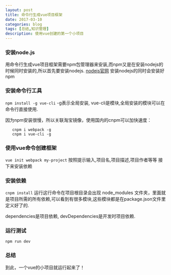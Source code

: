 ```yaml
---
layout: post
title: 命令行生成vue项目框架
date: 2017-03-10
categories: blog
tags: [总结,知识管理]
description: 使用vue创建的第一个小项目
---
```


### 安装node.js

用命令行生成vue项目框架需要npm包管理器来安装,而npm又是在安装nodejs的时候同时安装的,所以首先要安装nodejs.
[nodejs官网](https://nodejs.org/en/)
安装nodejs的同时会安装好npm
<!--more-->

### 安装命令行工具
`npm install -g vue-cli`
-g表示全局安装, vue-cli是模块,全局安装的模块可以在命令行直接使用.

因为npm安装很慢，所以关联淘宝镜像，使用国内的cnpm可以加快速度：
```npm install -g cnpm --registry=https://registry.npm.taobao.org
   cnpm i webpack -g
   cnpm i vue-cli -g
```

### 使用vue命令创建框架
`vue init webpack my-project`
按照提示输入,项目名,项目描述,项目作者等等
接下来安装依赖

### 安装依赖
`cnpm install`
运行这行命令在项目根目录会出现 node_modules 文件夹，里面就是项目所需的所有依赖,可以看到有很多模块,这些模块都是在package.json文件里定义好了的.

dependencies是项目依赖,
devDependencies是开发时项目依赖.

### 运行测试
`npm run dev`

### 总结
到此，一个vue的小项目就运行起来了！